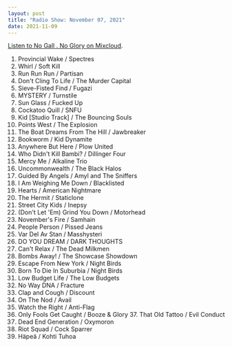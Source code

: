 ```yaml
---
layout: post
title: "Radio Show: November 07, 2021"
date: 2021-11-09
---
```


[Listen to No Gall . No Glory on Mixcloud](https://www.mixcloud.com/jimshreds/november-7-2021-no-gall-no-glory-wkdu-philadelphia-917fm/).

1. Provincial Wake / Spectres
2. Whirl / Soft Kill
3. Run Run Run / Partisan
4. Don't Cling To Life / The Murder Capital
5. Sieve-Fisted Find / Fugazi
6. MYSTERY / Turnstile
7. Sun Glass / Fucked Up
8. Cockatoo Quill / SNFU
9. Kid [Studio Track] / The Bouncing Souls
10. Points West / The Explosion
11. The Boat Dreams From The Hill / Jawbreaker
12. Bookworm / Kid Dynamite
13. Anywhere But Here / Plow United
14. Who Didn't Kill Bambi? / Dillinger Four
15. Mercy Me / Alkaline Trio
16. Uncommonwealth / The Black Halos
17. Guided By Angels / Amyl and The Sniffers
18. I Am Weighing Me Down / Blacklisted
19. Hearts / American Nightmare
20. The Hermit / Staticlone
21. Street City Kids / Inepsy
22. (Don't Let 'Em) Grind You Down / Motorhead
23. November's Fire / Samhain
24. People Person / Pissed Jeans
25. Var Del Av Stan / Masshysteri
26. DO YOU DREAM / DARK THOUGHTS
27. Can't Relax / The Dead Milkmen
28. Bombs Away! / The Showcase Showdown
29. Escape From New York / Night Birds
30. Born To Die In Suburbia / Night Birds
31. Low Budget Life / The Low Budgets
32. No Way DNA / Fracture
33. Clap and Cough / Discount
34. On The Nod / Avail
35. Watch the Right / Anti-Flag
36. Only Fools Get Caught / Booze & Glory 37. That Old Tattoo / Evil Conduct
37. Dead End Generation / Oxymoron
38. Riot Squad / Cock Sparrer
39. Häpeä / Kohti Tuhoa
